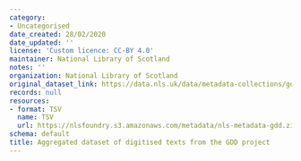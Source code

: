 ```yaml
---
category:
- Uncategorised
date_created: 28/02/2020
date_updated: ''
license: 'Custom licence: CC-BY 4.0'
maintainer: National Library of Scotland
notes: ''
organization: National Library of Scotland
original_dataset_link: https://data.nls.uk/data/metadata-collections/gdd-project/
records: null
resources:
- format: TSV
  name: TSV
  url: https://nlsfoundry.s3.amazonaws.com/metadata/nls-metadata-gdd.zip
schema: default
title: Aggregated dataset of digitised texts from the GDD project
---
```

